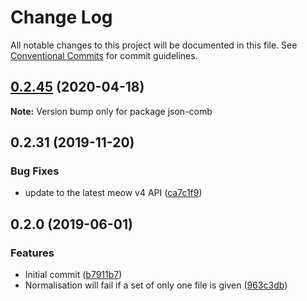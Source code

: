 # Change Log

All notable changes to this project will be documented in this file.
See [Conventional Commits](https://conventionalcommits.org) for commit guidelines.

## [0.2.45](https://gitlab.com/codsen/codsen/compare/json-comb@0.2.44...json-comb@0.2.45) (2020-04-18)

**Note:** Version bump only for package json-comb





## 0.2.31 (2019-11-20)

### Bug Fixes

- update to the latest meow v4 API ([ca7c1f9](https://gitlab.com/codsen/codsen/commit/ca7c1f9b1e28dd7540442fa19f9ca4b7855b9e34))

## 0.2.0 (2019-06-01)

### Features

- Initial commit ([b7911b7](https://gitlab.com/codsen/codsen/commit/b7911b7))
- Normalisation will fail if a set of only one file is given ([963c3db](https://gitlab.com/codsen/codsen/commit/963c3db))
